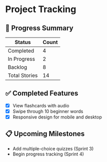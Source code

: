 # Project Tracking  

## 🧩 Progress Summary

| Status       | Count |
|--------------|-------|
| Completed    | 4     |
| In Progress  | 2     |
| Backlog      | 8     |
| Total Stories| 14    |

## ✅ Completed Features
- [x] View flashcards with audio
- [x] Swipe through 10 beginner words
- [x] Responsive design for mobile and desktop

## 📋 Upcoming Milestones
- Add multiple-choice quizzes (Sprint 3)
- Begin progress tracking (Sprint 4)
